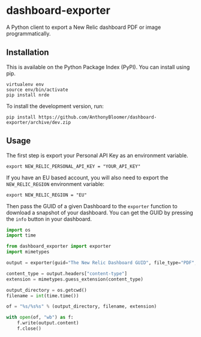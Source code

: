 # dashboard-exporter
A Python client to export a New Relic dashboard PDF or image programmatically.

## Installation

This is available on the Python Package Index (PyPI). You can install using pip.

```
virtualenv env
source env/bin/activate
pip install nrde
```

To install the development version, run:

```
pip install https://github.com/AnthonyBloomer/dashboard-exporter/archive/dev.zip
```

## Usage

The first step is export your Personal API Key as an environment variable.

```
export NEW_RELIC_PERSONAL_API_KEY = "YOUR_API_KEY"
```

If you have an EU based account, you will also need to export the `NEW_RELIC_REGION` environment variable:

```
export NEW_RELIC_REGION = "EU"
```

Then pass the GUID of a given Dashboard to the `exporter` function to download a snapshot of your dashboard. You can get the GUID by pressing the `info` button in your dashboard.



```python
import os
import time

from dashboard_exporter import exporter
import mimetypes

output = exporter(guid="The New Relic Dashboard GUID", file_type="PDF",)

content_type = output.headers["content-type"]
extension = mimetypes.guess_extension(content_type)

output_directory = os.getcwd()
filename = int(time.time())

of = "%s/%s%s" % (output_directory, filename, extension)

with open(of, "wb") as f:
    f.write(output.content)
    f.close()

```


